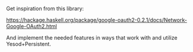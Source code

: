 Get inspiration from this library:

https://hackage.haskell.org/package/google-oauth2-0.2.1/docs/Network-Google-OAuth2.html

And implement the needed features in ways that work with and utilize
Yesod+Persistent.
